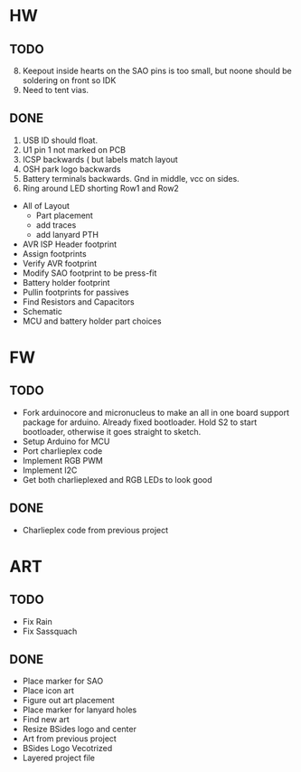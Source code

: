 # HW
## TODO
8. Keepout inside hearts on the SAO pins is too small, but noone should be soldering on front so IDK
9. Need to tent vias.
## DONE
1. USB ID should float.
2. U1 pin 1 not marked on PCB
3. ICSP backwards ( but labels match layout
4. OSH park logo backwards
5. Battery terminals backwards. Gnd in middle, vcc on sides.
6. Ring around LED shorting Row1 and Row2
* All of Layout
  * Part placement
  * add traces
  * add lanyard PTH
* AVR ISP Header footprint
* Assign footprints
* Verify AVR footprint
* Modify SAO footprint to be press-fit
* Battery holder footprint
* Pullin footprints for passives
* Find Resistors and Capacitors
* Schematic  
* MCU and battery holder part choices

# FW
## TODO  
* Fork arduinocore and micronucleus to make an all in one board support package for arduino.
Already fixed bootloader. Hold S2 to start bootloader, otherwise it goes straight to sketch.
* Setup Arduino for MCU
* Port charlieplex code
* Implement RGB PWM
* Implement I2C
* Get both charlieplexed and RGB LEDs to look good

## DONE  
* Charlieplex code from previous project

# ART
## TODO 
* Fix Rain
* Fix Sassquach
 
## DONE 
* Place marker for SAO
* Place icon art
* Figure out art placement
* Place marker for lanyard holes
* Find new art
* Resize BSides logo and center
* Art from previous project
* BSides Logo Vecotrized
* Layered project file
